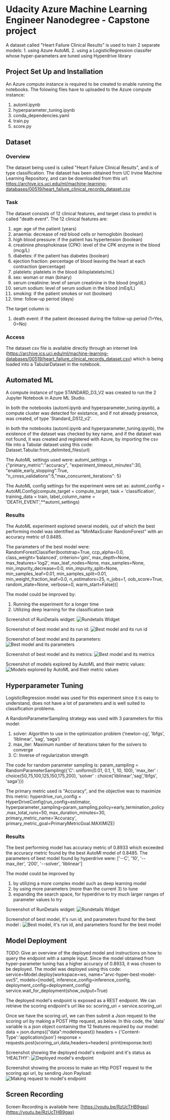 # Udacity Azure Machine Learning Engineer Nanodegree - Capstone project

A dataset called "Heart Failure Clinical Results" is used to train 2 separate models: 1. using Azure AutoML 2. using a LogisticRegression classifer whose hyper-parameters are tuned using Hyperdrive library

## Project Set Up and Installation
An Azure compute instance is required to be created to enable running the notebooks. The folowing files have to uploaded to the Azure compute instance:
1. automl.ipynb
2. hyperparameter_tuning.ipynb
3. conda_dependencies.yaml
4. train.py
5. score.py

## Dataset

### Overview
The dataset being used is called "Heart Failure Clinical Results", and is of type classification. The dataset has been obtained from UC Irvine Machine Learning Repository, and can be downloaded from this url: https://archive.ics.uci.edu/ml/machine-learning-databases/00519/heart_failure_clinical_records_dataset.csv

### Task
The dataset consists of 12 clinical features, and target class to predict is called "death event". The 12 clinical features are:

1. age: age of the patient (years)
2. anaemia: decrease of red blood cells or hemoglobin (boolean)
3. high blood pressure: if the patient has hypertension (boolean)
4. creatinine phosphokinase (CPK): level of the CPK enzyme in the blood (mcg/L)
5. diabetes: if the patient has diabetes (boolean)
6. ejection fraction: percentage of blood leaving the heart at each contraction (percentage)
7. platelets: platelets in the blood (kiloplatelets/mL)
8. sex: woman or man (binary)
9. serum creatinine: level of serum creatinine in the blood (mg/dL)
10. serum sodium: level of serum sodium in the blood (mEq/L)
11. smoking: if the patient smokes or not (boolean)
12. time: follow-up period (days)

The target column is: 
1. death event: if the patient deceased during the follow-up period (1=Yes, 0=No)

### Access
The dataset csv file is available directly through an internet link (https://archive.ics.uci.edu/ml/machine-learning-databases/00519/heart_failure_clinical_records_dataset.csv) which is being loaded into a TabularDataset in the notebook.

## Automated ML
A compute instance of type STANDARD_D3_V2 was created to run the 2 Jupyter Notebook in Azure ML Studio. 

In both the notebooks (automl.ipynb and hyperparameter_tuning.ipynb), a compute cluster was detected for existance, and if not already presence, was created, of type 'Standard_DS12_v2'.

In both the notebooks (automl.ipynb and hyperparameter_tuning.ipynb), the existence of the dataset was checked by key name, and if the dataset was not found, it was created and registered with Azure, by importing the csv file into a Tabular dataset using this code:
  Dataset.Tabular.from_delimited_files(url)

The AutoML settings used were: 
  automl_settings = {"primary_metric":"accuracy", "experiment_timeout_minutes":30, "enable_early_stopping":True, "n_cross_validations":5,"max_concurrent_iterations": 5}

The AutoML config settings for the experiment were set as:
  automl_config = AutoMLConfig(compute_target = compute_target, task = 'classification', training_data = train, label_column_name = 'DEATH_EVENT',**automl_settings)

### Results
The AutoML experiment explored several models, out of which the best performing model was identified as "MinMaxScaler RandomForest" with an accuracy metric of 0.8485.

The parameters of the best model were:
  RandomForestClassifier(bootstrap=True, ccp_alpha=0.0,
  class_weight='balanced',
  criterion='gini', max_depth=None,
  max_features='log2',
  max_leaf_nodes=None, max_samples=None,
  min_impurity_decrease=0.0,
  min_impurity_split=None,
  min_samples_leaf=0.01,
  min_samples_split=0.01,
  min_weight_fraction_leaf=0.0,
  n_estimators=25, n_jobs=1,
  oob_score=True, random_state=None,
  verbose=0, warm_start=False))]
  
The model could be improved by:
1. Running the experiment for a longer time
2. Utilizing deep learning for the classification task

Screenshot of RunDetails widget:
![Rundetails Widget](./screenshots/s1.png)

Screenshot of best model and its run id:
![Best model and its run id](./screenshots/s2a.png)

Screenshot of best model and its parameters:
![Best model and its parameters](./screenshots/s2b.png)

Screenshot of best model and its metrics:
![Best model and its metrics](./screenshots/s3.png)

Screenshot of models explored by AutoML and their metric values:
![Models explored by AutoML and their metric values](./screenshots/s4.png)

## Hyperparameter Tuning
LogisticRegression model was used for this experiment since it is easy to understand, does not have a lot of parameters and is well suited to classification problems.

A RandomParameterSampling strategy was used with 3 parameters for this model: 
1. solver: Algorithm to use in the optimization problem (‘newton-cg’, ‘lbfgs’, ‘liblinear’, ‘sag’, ‘saga’)
2. max_iter: Maximum number of iterations taken for the solvers to converge
3. C: Inverse of regularization strength

The code for random parameter sampling is:
  param_sampling = RandomParameterSampling({'C': uniform(0.01, 0.1, 1, 10, 100),
  'max_iter' : choice(50,75,100,125,150,175,200),
  'solver' : choice('liblinear','sag','lbfgs', 'saga')})

The primary metric used is "Accuracy", and the objective was to maximize this metric:
  hyperdrive_run_config = HyperDriveConfig(run_config=estimator, hyperparameter_sampling=param_sampling,policy=early_termination_policy,max_total_runs=50,
  max_duration_minutes=30,
  primary_metric_name='Accuracy',
  primary_metric_goal=PrimaryMetricGoal.MAXIMIZE)

### Results
The best performing model has accuracy metric of 0.8933 which exceeded the accuracy metric found by the best AutoMl model of 0.8485. The parameters of best model found by hyperdrive were:
  ['--C', '10', '--max_iter', '200', '--solver', 'liblinear']
  
The model could be improved by
1. by utilizing a more complex model such as deep learning model
2. by using more parameters (more than the current 3) to tune
3. expanding the search space, for hyperdrive to try much larger ranges of parameter values to try

Screenshot of RunDetails widget:
![Rundetails Widget](./screenshots/s5.png)

Screenshot of best model, it's run id, and parameters found for the best model :
![Best model, it's run id, and parameters found for the best model](./screenshots/s6.png)

## Model Deployment
*TODO*: Give an overview of the deployed model and instructions on how to query the endpoint with a sample input.
Since the model obtained from hyper-parameter tuning has a higher accuracy of 0.8933, it was chosen to be deployed. The model was deployed using this code:
  service=Model.deploy(workspace=ws,
  name="arvc-hyper-best-model-svc5",
  models=[model],
  inference_config=inference_config,
  deployment_config=deployment_config)
  service.wait_for_deployment(show_output=True)
  
The deployed model's endpoint is exposed as a REST endpoint. We can retrieve the scoring endpoint's url like so:
  scoring_uri = service.scoring_uri
  
Once we have the scoring url, we can then submit a Json request to the scoring url by making a POST Http request, as below. In this code, the 'data' variable is a json object containing the 12 features required by our model:
  data = json.dumps({"data":modelrequest})
  headers = {'Content-Type':'application/json'}
  response = requests.post(scoring_uri,data,headers=headers)
  print(response.text)
  
Screenshot showing the deployed model's endpoint and it's status as 'HEALTHY':
![Deployed model's endpoint](./screenshots/s7.png)

Screenshot showing the process to make an Http POST request to the scoring api url, by sending Json Payload:
![Making request to model's endpoint](./screenshots/s8.png)

## Screen Recording
Screen Recording is available here: [https://youtu.be/RzUcTHB9gas](https://youtu.be/RzUcTHB9gas)
